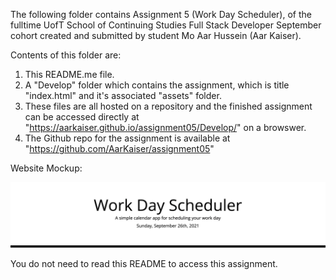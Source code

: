 The following folder contains Assignment 5 (Work Day Scheduler), of the fulltime UofT School of Continuing Studies Full Stack Developer September cohort created and submitted by student Mo Aar Hussein (Aar Kaiser).

Contents of this folder are:

1) This README.me file.
2) A "Develop" folder which contains the assignment, which is title "index.html" and it's associated "assets" folder.
4) These files are all hosted on a repository and the finished assignment can be accessed directly at "https://aarkaiser.github.io/assignment05/Develop/" on  a browswer.
5) The Github repo for the assignment is available at "https://github.com/AarKaiser/assignment05"

Website Mockup:

<img width="1434" alt="Deployed Project Screenshot Screen Shot" src="https://github.com/AarKaiser/assignment05/blob/main/Develop/Assets/images/screenshot.png">

You do not need to read this README to access this assignment.
